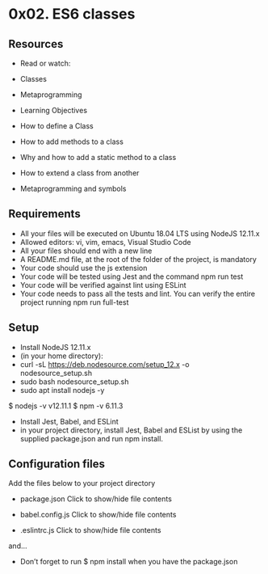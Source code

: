 # 0x02. ES6 classes

## Resources
+ Read or watch:

+ Classes
+ Metaprogramming
+ Learning Objectives

+ How to define a Class
+ How to add methods to a class
+ Why and how to add a static method to a class
+ How to extend a class from another
+ Metaprogramming and symbols

## Requirements
+ All your files will be executed on Ubuntu 18.04 LTS using NodeJS 12.11.x
+ Allowed editors: vi, vim, emacs, Visual Studio Code
+ All your files should end with a new line
+ A README.md file, at the root of the folder of the project, is mandatory
+ Your code should use the js extension
+ Your code will be tested using Jest and the command npm run test
+ Your code will be verified against lint using ESLint
+ Your code needs to pass all the tests and lint. You can verify the entire project running npm run full-test

## Setup
+ Install NodeJS 12.11.x
+ (in your home directory):
+ curl -sL https://deb.nodesource.com/setup_12.x -o nodesource_setup.sh
+ sudo bash nodesource_setup.sh
+ sudo apt install nodejs -y

$ nodejs -v
v12.11.1
$ npm -v
6.11.3

+ Install Jest, Babel, and ESLint
+ in your project directory, install Jest, Babel and ESList by using the supplied package.json and run npm install.

## Configuration files
Add the files below to your project directory

+ package.json
Click to show/hide file contents

+ babel.config.js
Click to show/hide file contents

+ .eslintrc.js
Click to show/hide file contents

and…
+ Don’t forget to run $ npm install when you have the package.json
